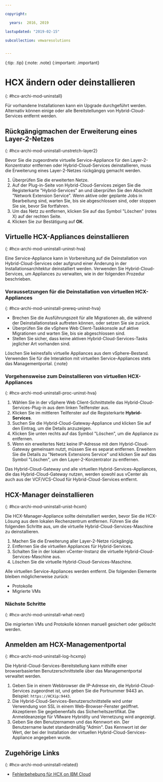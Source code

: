 ```yaml
---

copyright:

  years:  2016, 2019

lastupdated: "2019-02-15"

subcollection: vmwaresolutions


---
```


{:tip: .tip}
{:note: .note}
{:important: .important}

# HCX ändern oder deinstallieren
{: #hcx-archi-mod-uninstall}

Für vorhandene Installationen kann ein Upgrade durchgeführt werden. Alternativ können einige oder alle Bereitstellungen von Hybrid-Cloud-Services entfernt werden.

##  Rückgängigmachen der Erweiterung eines Layer-2-Netzes
{: #hcx-archi-mod-uninstall-unstretch-layer2}

Bevor Sie die zugeordnete virtuelle Service-Appliance für den Layer-2-Konzentrator entfernen oder Hybrid-Cloud-Services deinstallieren, muss die Erweiterung eines Layer-2-Netzes rückgängig gemacht werden.

1. Überprüfen Sie die erweiterten Netze.
2. Auf der Plug-in-Seite von Hybrid-Cloud-Services zeigen Sie die Registerkarte "Hybrid-Services" an und überprüfen Sie den Abschnitt "Network Extension Service". Wenn aktive oder geplante Jobs in Bearbeitung sind, warten Sie, bis sie abgeschlossen sind, oder stoppen Sie sie, bevor Sie fortfahren.
3. Um das Netz zu entfernen, klicken Sie auf das Symbol "Löschen" (rotes X) auf der rechten Seite.
4. Klicken Sie zur Bestätigung auf **OK**.

## Virtuelle HCX-Appliances deinstallieren
{: #hcx-archi-mod-uninstall-uninst-hva}

Eine Service-Appliance kann in Vorbereitung auf die Deinstallation von Hybrid-Cloud-Services oder aufgrund einer Änderung in der Installationsarchitektur deinstalliert werden. Verwenden Sie Hybrid-Cloud-Services, um Appliances zu verwalten, wie in der folgenden Prozedur beschrieben.

### Voraussetzungen für die Deinstallation von virtuellen HCX-Appliances
{: #hcx-archi-mod-uninstall-prereq-uninst-hva}

* Brechen Sie die Ausführungszeit für alle Migrationen ab, die während der Deinstallationstask auftreten können, oder setzen Sie sie zurück.
* Überprüfen Sie die vSphere Web Client-Taskkonsole auf aktive Migrationen und warten Sie, bis sie abgeschlossen sind.
* Stellen Sie sicher, dass keine aktiven Hybrid-Cloud-Services-Tasks jeglicher Art vorhanden sind.

Löschen Sie keinesfalls virtuelle Appliances aus dem vSphere-Bestand. Verwenden Sie für die Interaktion mit virtuellen Service-Appliances stets das Managementportal.
{:note}

### Vorgehensweise zum Deinstallieren von virtuellen HCX-Appliances
{: #hcx-archi-mod-uninstall-proc-uninst-hva}

1. Wählen Sie in der vSphere Web Client-Schnittstelle das Hybrid-Cloud-Services-Plug-in aus dem linken Teilfenster aus.
2. Klicken Sie im mittleren Teilfenster auf die Registerkarte **Hybrid-Services**.
3. Suchen Sie die Hybrid-Cloud-Gateway-Appliance und klicken Sie auf den Eintrag, um die Details anzuzeigen.
4. Klicken Sie unten rechts auf das Symbol "Löschen", um die Appliance zu entfernen.
5. Wenn ein erweitertes Netz keine IP-Adresse mit dem Hybrid-Cloud-Gateway gemeinsam nutzt, müssen Sie es separat entfernen. Erweitern Sie die Details zu "Network Extensions Service" und klicken Sie auf das Symbol "Löschen", um den Layer-2-Konzentrator zu entfernen.

Das Hybrid-Cloud-Gateway und alle virtuellen Hybrid-Services-Appliances, die das Hybrid-Cloud-Gateway nutzen, werden sowohl aus vCenter als auch aus der VCF/VCS-Cloud für Hybrid-Cloud-Services entfernt.

## HCX-Manager deinstallieren
{: #hcx-archi-mod-uninstall-unist-hcxm}

Die HCX-Manager-Appliance sollte deinstalliert werden, bevor Sie die HCX-Lösung aus dem lokalen Rechenzentrum entfernen. Führen Sie die folgenden Schritte aus, um die virtuelle Hybrid-Cloud-Services-Maschine zu deinstallieren.

1. Machen Sie die Erweiterung aller Layer-2-Netze rückgängig.
2. Entfernen Sie die virtuellen Appliances für Hybrid-Services.
3. Schalten Sie in der lokalen vCenter-Instanz die virtuelle Hybrid-Cloud-Services-Maschine aus.
4. Löschen Sie die virtuelle Hybrid-Cloud-Services-Maschine.

Alle virtuellen Service-Appliances werden entfernt. Die folgenden Elemente bleiben möglicherweise zurück:
* Protokolle
* Migrierte VMs

### Nächste Schritte
{: #hcx-archi-mod-uninstall-what-next}

Die migrierten VMs und Protokolle können manuell gesichert oder gelöscht werden.

## Anmelden am HCX-Managementportal
{: #hcx-archi-mod-uninstall-log-hcxmp}

Die Hybrid-Cloud-Services-Bereitstellung kann mithilfe einer browserbasierten Benutzerschnittstelle über das Managementportal verwaltet werden.

1. Geben Sie in einem Webbrowser die IP-Adresse ein, die Hybrid-Cloud-Services zugeordnet ist, und geben Sie die Portnummer 9443 an. Beispiel: `https://HCXip:9443`.
2. Die Hybrid-Cloud-Services-Benutzerschnittstelle wird unter Verwendung von SSL in einem Web-Browser-Fenster geöffnet. Akzeptieren Sie gegebenenfalls das Sicherheitszertifikat. Die Anmeldeanzeige für VMware Hybridity und Vernetzung wird angezeigt.
3. Geben Sie den Benutzernamen und das Kennwort ein. Der Benutzername lautet standardmäßig "Admin". Das Kennwort ist der Wert, der bei der Installation der virtuellen Hybrid-Cloud-Services-Appliance angegeben wurde.

## Zugehörige Links
{: #hcx-archi-mod-uninstall-related}

* [Fehlerbehebung für HCX on IBM Cloud](/docs/services/vmwaresolutions/archiref/hcx-archi?topic=vmware-solutions-hcx-archi-trbl)
